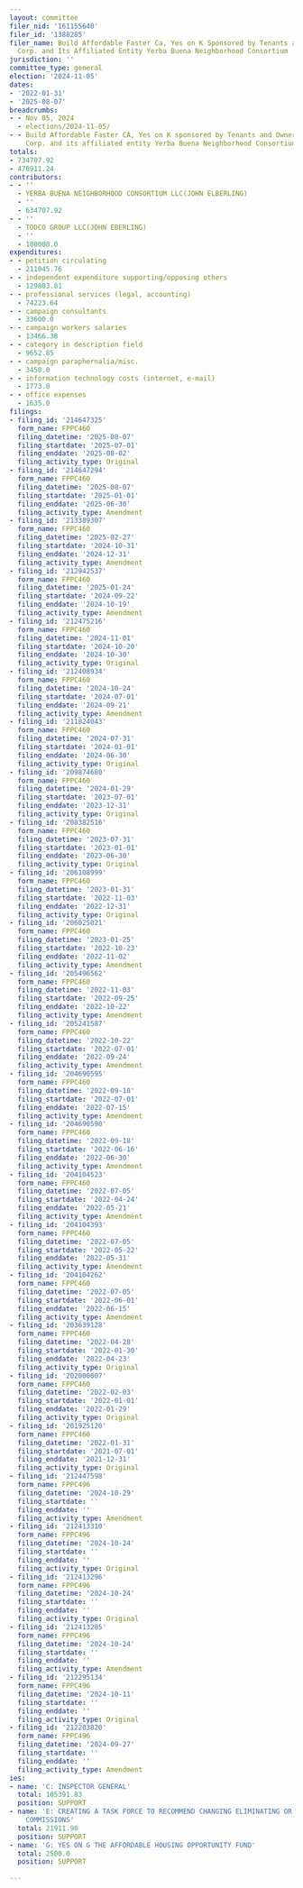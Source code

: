 ```yaml
---
layout: committee
filer_nid: '161155640'
filer_id: '1388285'
filer_name: Build Affordable Faster Ca, Yes on K Sponsored by Tenants and Owners Development
  Corp. and Its Affiliated Entity Yerba Buena Neighborhood Consortium
jurisdiction: ''
committee_type: general
election: '2024-11-05'
dates:
- '2022-01-31'
- '2025-08-07'
breadcrumbs:
- - Nov 05, 2024
  - elections/2024-11-05/
- - Build Affordable Faster CA, Yes on K sponsored by Tenants and Owners Development
    Corp. and its affiliated entity Yerba Buena Neighborhood Consortium
totals:
- 734707.92
- 478911.24
contributors:
- - ''
  - YERBA BUENA NEIGHBORHOOD CONSORTIUM LLC(JOHN ELBERLING)
  - ''
  - 634707.92
- - ''
  - TODCO GROUP LLC(JOHN EBERLING)
  - ''
  - 100000.0
expenditures:
- - petition circulating
  - 211045.76
- - independent expenditure supporting/opposing others
  - 129803.81
- - professional services (legal, accounting)
  - 74223.64
- - campaign consultants
  - 33600.0
- - campaign workers salaries
  - 13466.38
- - category in description field
  - 9652.85
- - campaign paraphernalia/misc.
  - 3450.0
- - information technology costs (internet, e-mail)
  - 1773.8
- - office expenses
  - 1635.0
filings:
- filing_id: '214647325'
  form_name: FPPC460
  filing_datetime: '2025-08-07'
  filing_startdate: '2025-07-01'
  filing_enddate: '2025-08-02'
  filing_activity_type: Original
- filing_id: '214647294'
  form_name: FPPC460
  filing_datetime: '2025-08-07'
  filing_startdate: '2025-01-01'
  filing_enddate: '2025-06-30'
  filing_activity_type: Amendment
- filing_id: '213389307'
  form_name: FPPC460
  filing_datetime: '2025-02-27'
  filing_startdate: '2024-10-31'
  filing_enddate: '2024-12-31'
  filing_activity_type: Amendment
- filing_id: '212942537'
  form_name: FPPC460
  filing_datetime: '2025-01-24'
  filing_startdate: '2024-09-22'
  filing_enddate: '2024-10-19'
  filing_activity_type: Amendment
- filing_id: '212475216'
  form_name: FPPC460
  filing_datetime: '2024-11-01'
  filing_startdate: '2024-10-20'
  filing_enddate: '2024-10-30'
  filing_activity_type: Original
- filing_id: '212408934'
  form_name: FPPC460
  filing_datetime: '2024-10-24'
  filing_startdate: '2024-07-01'
  filing_enddate: '2024-09-21'
  filing_activity_type: Amendment
- filing_id: '211824043'
  form_name: FPPC460
  filing_datetime: '2024-07-31'
  filing_startdate: '2024-01-01'
  filing_enddate: '2024-06-30'
  filing_activity_type: Original
- filing_id: '209874680'
  form_name: FPPC460
  filing_datetime: '2024-01-29'
  filing_startdate: '2023-07-01'
  filing_enddate: '2023-12-31'
  filing_activity_type: Original
- filing_id: '208382516'
  form_name: FPPC460
  filing_datetime: '2023-07-31'
  filing_startdate: '2023-01-01'
  filing_enddate: '2023-06-30'
  filing_activity_type: Original
- filing_id: '206108999'
  form_name: FPPC460
  filing_datetime: '2023-01-31'
  filing_startdate: '2022-11-03'
  filing_enddate: '2022-12-31'
  filing_activity_type: Original
- filing_id: '206025021'
  form_name: FPPC460
  filing_datetime: '2023-01-25'
  filing_startdate: '2022-10-23'
  filing_enddate: '2022-11-02'
  filing_activity_type: Amendment
- filing_id: '205496562'
  form_name: FPPC460
  filing_datetime: '2022-11-03'
  filing_startdate: '2022-09-25'
  filing_enddate: '2022-10-22'
  filing_activity_type: Amendment
- filing_id: '205241587'
  form_name: FPPC460
  filing_datetime: '2022-10-22'
  filing_startdate: '2022-07-01'
  filing_enddate: '2022-09-24'
  filing_activity_type: Amendment
- filing_id: '204690595'
  form_name: FPPC460
  filing_datetime: '2022-09-18'
  filing_startdate: '2022-07-01'
  filing_enddate: '2022-07-15'
  filing_activity_type: Amendment
- filing_id: '204690590'
  form_name: FPPC460
  filing_datetime: '2022-09-18'
  filing_startdate: '2022-06-16'
  filing_enddate: '2022-06-30'
  filing_activity_type: Amendment
- filing_id: '204104523'
  form_name: FPPC460
  filing_datetime: '2022-07-05'
  filing_startdate: '2022-04-24'
  filing_enddate: '2022-05-21'
  filing_activity_type: Amendment
- filing_id: '204104393'
  form_name: FPPC460
  filing_datetime: '2022-07-05'
  filing_startdate: '2022-05-22'
  filing_enddate: '2022-05-31'
  filing_activity_type: Amendment
- filing_id: '204104262'
  form_name: FPPC460
  filing_datetime: '2022-07-05'
  filing_startdate: '2022-06-01'
  filing_enddate: '2022-06-15'
  filing_activity_type: Amendment
- filing_id: '203639128'
  form_name: FPPC460
  filing_datetime: '2022-04-28'
  filing_startdate: '2022-01-30'
  filing_enddate: '2022-04-23'
  filing_activity_type: Original
- filing_id: '202000007'
  form_name: FPPC460
  filing_datetime: '2022-02-03'
  filing_startdate: '2022-01-01'
  filing_enddate: '2022-01-29'
  filing_activity_type: Original
- filing_id: '201925120'
  form_name: FPPC460
  filing_datetime: '2022-01-31'
  filing_startdate: '2021-07-01'
  filing_enddate: '2021-12-31'
  filing_activity_type: Original
- filing_id: '212447598'
  form_name: FPPC496
  filing_datetime: '2024-10-29'
  filing_startdate: ''
  filing_enddate: ''
  filing_activity_type: Amendment
- filing_id: '212413310'
  form_name: FPPC496
  filing_datetime: '2024-10-24'
  filing_startdate: ''
  filing_enddate: ''
  filing_activity_type: Original
- filing_id: '212413296'
  form_name: FPPC496
  filing_datetime: '2024-10-24'
  filing_startdate: ''
  filing_enddate: ''
  filing_activity_type: Original
- filing_id: '212413285'
  form_name: FPPC496
  filing_datetime: '2024-10-24'
  filing_startdate: ''
  filing_enddate: ''
  filing_activity_type: Amendment
- filing_id: '212295134'
  form_name: FPPC496
  filing_datetime: '2024-10-11'
  filing_startdate: ''
  filing_enddate: ''
  filing_activity_type: Original
- filing_id: '212203820'
  form_name: FPPC496
  filing_datetime: '2024-09-27'
  filing_startdate: ''
  filing_enddate: ''
  filing_activity_type: Amendment
ies:
- name: 'C: INSPECTOR GENERAL'
  total: 105391.83
  position: SUPPORT
- name: 'E: CREATING A TASK FORCE TO RECOMMEND CHANGING ELIMINATING OR COMBINING CITY
    COMMISSIONS'
  total: 21911.98
  position: SUPPORT
- name: 'G: YES ON G THE AFFORDABLE HOUSING OPPORTUNITY FUND'
  total: 2500.0
  position: SUPPORT

---
```


